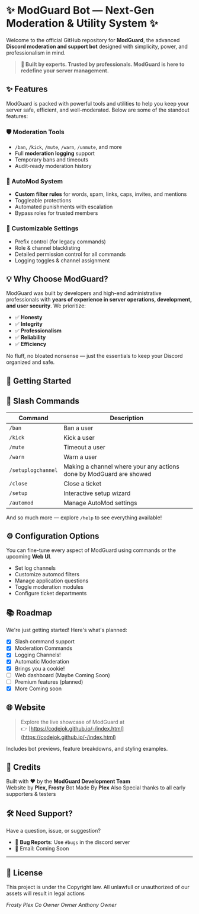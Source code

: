 # ✨ ModGuard Bot — Next-Gen Moderation & Utility System ✨

Welcome to the official GitHub repository for **ModGuard**, the advanced **Discord moderation and support bot** designed with simplicity, power, and professionalism in mind.

> **🎯 Built by experts. Trusted by professionals. ModGuard is here to redefine your server management.**



## ✨ Features

ModGuard is packed with powerful tools and utilities to help you keep your server safe, efficient, and well-moderated. Below are some of the standout features:

### 🛡️ Moderation Tools
- `/ban`, `/kick`, `/mute`, `/warn`, `/unmute`, and more
- Full **moderation logging** support
- Temporary bans and timeouts
- Audit-ready moderation history

### 💬 AutoMod System
- **Custom filter rules** for words, spam, links, caps, invites, and mentions
- Toggleable protections
- Automated punishments with escalation
- Bypass roles for trusted members

### 📜 Customizable Settings
- Prefix control (for legacy commands)
- Role & channel blacklisting
- Detailed permission control for all commands
- Logging toggles & channel assignment

## 💡 Why Choose ModGuard?

ModGuard was built by developers and high-end administrative professionals with **years of experience in server operations, development, and user security**. We prioritize:

- ✅ **Honesty**
- ✅ **Integrity**
- ✅ **Professionalism**
- ✅ **Reliability**
- ✅ **Efficiency**

No fluff, no bloated nonsense — just the essentials to keep your Discord organized and safe.

## 🚀 Getting Started

## 🔧 Slash Commands

| Command       | Description                    |
|---------------|--------------------------------|
| `/ban`        | Ban a user                     |
| `/kick`       | Kick a user                    |
| `/mute`       | Timeout a user                 |
| `/warn`       | Warn a user                    |
| `/setuplogchannel`| Making a channel where your any actions done by ModGuard are showed|
| `/close`      | Close a ticket                 |
| `/setup`      | Interactive setup wizard       |
| `/automod`    | Manage AutoMod settings        |


And so much more — explore `/help` to see everything available!


## ⚙️ Configuration Options

You can fine-tune every aspect of ModGuard using commands or the upcoming **Web UI**.

- Set log channels
- Customize automod filters
- Manage application questions
- Toggle moderation modules
- Configure ticket departments

## 📚 Roadmap

We're just getting started! Here's what's planned:

- [x] Slash command support
- [x] Moderation Commands
- [x] Logging Channels!
- [x] Automatic Moderation
- [x] Brings you a cookie!
- [ ] Web dashboard (Maybe Coming Soon)
- [ ] Premium features (planned)
- [x] More  Coming soon

## 🌐 Website

> Explore the live showcase of ModGuard at  
> 👉 [https://codejok.github.io/-/index.html](https://codejok.github.io/-/index.html)

Includes bot previews, feature breakdowns, and styling examples.


## 💎 Credits

Built with ❤️ by the **ModGuard Development Team**  
Website by **Plex, Frosty**
Bot Made By **Plex**
 Also Special thanks to all early supporters & testers



## 🛠️ Need Support?

Have a question, issue, or suggestion?
- 🐞 **Bug Reports**: Use `#bugs` in the discord server
- 📨 Email: Coming Soon

---

## 📜 License

This project is under the Copyright law. All unlawfull or unauthorized of our assets will result in legal actions



*Frosty*
*Plex*
*Co Owner*
*Owner*
*Anthony*
*Owner*
